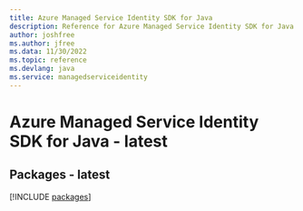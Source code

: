 ```yaml
---
title: Azure Managed Service Identity SDK for Java
description: Reference for Azure Managed Service Identity SDK for Java
author: joshfree
ms.author: jfree
ms.data: 11/30/2022
ms.topic: reference
ms.devlang: java
ms.service: managedserviceidentity
---
```

# Azure Managed Service Identity SDK for Java - latest
## Packages - latest
[!INCLUDE [packages](managed-service-identity-index.md)]